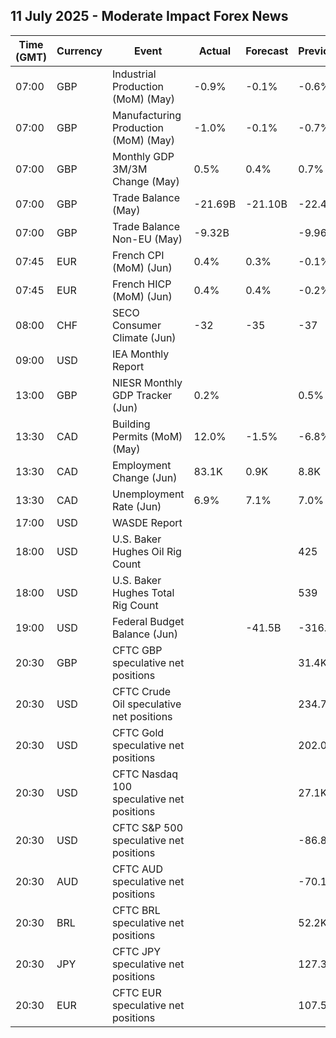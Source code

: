 ## 11 July 2025 - Moderate Impact Forex News

| Time (GMT) | Currency | Event | Actual | Forecast | Previous |
|------|----------|-------|--------|----------|----------|
| 07:00 | GBP | Industrial Production (MoM) (May) | -0.9% | -0.1% | -0.6% |
| 07:00 | GBP | Manufacturing Production (MoM) (May) | -1.0% | -0.1% | -0.7% |
| 07:00 | GBP | Monthly GDP 3M/3M Change (May) | 0.5% | 0.4% | 0.7% |
| 07:00 | GBP | Trade Balance (May) | -21.69B | -21.10B | -22.42B |
| 07:00 | GBP | Trade Balance Non-EU (May) | -9.32B |  | -9.96B |
| 07:45 | EUR | French CPI (MoM) (Jun) | 0.4% | 0.3% | -0.1% |
| 07:45 | EUR | French HICP (MoM) (Jun) | 0.4% | 0.4% | -0.2% |
| 08:00 | CHF | SECO Consumer Climate (Jun) | -32 | -35 | -37 |
| 09:00 | USD | IEA Monthly Report |  |  |  |
| 13:00 | GBP | NIESR Monthly GDP Tracker (Jun) | 0.2% |  | 0.5% |
| 13:30 | CAD | Building Permits (MoM) (May) | 12.0% | -1.5% | -6.8% |
| 13:30 | CAD | Employment Change (Jun) | 83.1K | 0.9K | 8.8K |
| 13:30 | CAD | Unemployment Rate (Jun) | 6.9% | 7.1% | 7.0% |
| 17:00 | USD | WASDE Report |  |  |  |
| 18:00 | USD | U.S. Baker Hughes Oil Rig Count |  |  | 425 |
| 18:00 | USD | U.S. Baker Hughes Total Rig Count |  |  | 539 |
| 19:00 | USD | Federal Budget Balance (Jun) |  | -41.5B | -316.0B |
| 20:30 | GBP | CFTC GBP speculative net positions |  |  | 31.4K |
| 20:30 | USD | CFTC Crude Oil speculative net positions |  |  | 234.7K |
| 20:30 | USD | CFTC Gold speculative net positions |  |  | 202.0K |
| 20:30 | USD | CFTC Nasdaq 100 speculative net positions |  |  | 27.1K |
| 20:30 | USD | CFTC S&P 500 speculative net positions |  |  | -86.8K |
| 20:30 | AUD | CFTC AUD speculative net positions |  |  | -70.1K |
| 20:30 | BRL | CFTC BRL speculative net positions |  |  | 52.2K |
| 20:30 | JPY | CFTC JPY speculative net positions |  |  | 127.3K |
| 20:30 | EUR | CFTC EUR speculative net positions |  |  | 107.5K |
